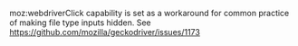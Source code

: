 moz:webdriverClick capability is set as a workaround for common practice of making file type inputs hidden. See https://github.com/mozilla/geckodriver/issues/1173